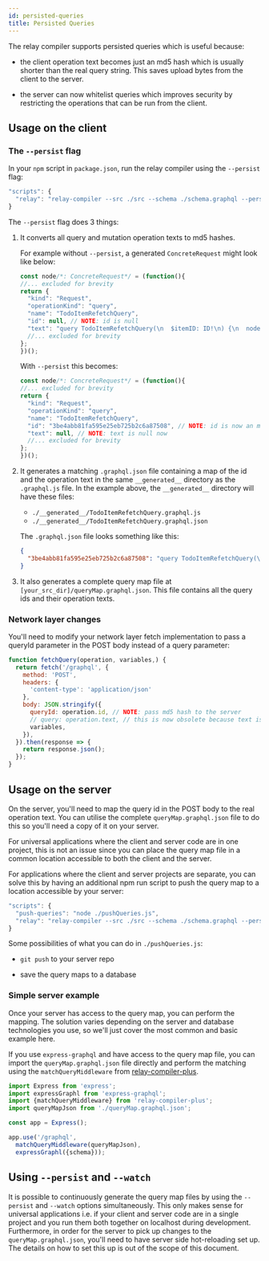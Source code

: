 ```yaml
---
id: persisted-queries
title: Persisted Queries
---
```


The relay compiler supports persisted queries which is useful because:

* the client operation text becomes just an md5 hash which is usually shorter than the real 
query string. This saves upload bytes from the client to the server.

* the server can now whitelist queries which improves security by restricting the operations 
that can be run from the client.

## Usage on the client

### The `--persist` flag
In your `npm` script in `package.json`, run the relay compiler using the `--persist` flag:

```js
"scripts": {
  "relay": "relay-compiler --src ./src --schema ./schema.graphql --persist"
}
```

The `--persist` flag does 3 things:

1. It converts all query and mutation operation texts to md5 hashes.

    For example without `--persist`, a generated `ConcreteRequest` might look like below:

    ```js
    const node/*: ConcreteRequest*/ = (function(){
    //... excluded for brevity
    return {
      "kind": "Request",
      "operationKind": "query",
      "name": "TodoItemRefetchQuery",
      "id": null, // NOTE: id is null
      "text": "query TodoItemRefetchQuery(\n  $itemID: ID!\n) {\n  node(id: $itemID) {\n    ...TodoItem_item_2FOrhs\n  }\n}\n\nfragment TodoItem_item_2FOrhs on Todo {\n    text\n    isComplete\n}\n",
      //... excluded for brevity
    };
    })();
    ```
    
    With `--persist` this becomes:
    
    ```js
    const node/*: ConcreteRequest*/ = (function(){
    //... excluded for brevity
    return {
      "kind": "Request",
      "operationKind": "query",
      "name": "TodoItemRefetchQuery",
      "id": "3be4abb81fa595e25eb725b2c6a87508", // NOTE: id is now an md5 hash of the query text
      "text": null, // NOTE: text is null now
      //... excluded for brevity
    };
    })();
    ```

2. It generates a matching `.graphql.json` file containing a map of the id and the operation text in the same `__generated__` 
directory as the `.graphql.js` file. In the example above, the `__generated__` directory will have these files:

    * `./__generated__/TodoItemRefetchQuery.graphql.js`
    * `./__generated__/TodoItemRefetchQuery.graphql.json`
    
    The `.graphql.json` file looks something like this:
    
    ```json
    {
      "3be4abb81fa595e25eb725b2c6a87508": "query TodoItemRefetchQuery(\n  $itemID: ID!\n) {\n  node(id: $itemID) {\n    ...TodoItem_item_2FOrhs\n  }\n}\n\nfragment TodoItem_item_2FOrhs on Todo {\n    text\n    isComplete\n}\n"
    }
    ```

3. It also generates a complete query map file at `[your_src_dir]/queryMap.graphql.json`. This file contains all the query ids 
and their operation texts.

### Network layer changes
You'll need to modify your network layer fetch implementation to pass a queryId parameter in the POST body instead of a query parameter:

```js
function fetchQuery(operation, variables,) {
  return fetch('/graphql', {
    method: 'POST',
    headers: {
      'content-type': 'application/json'
    },
    body: JSON.stringify({
      queryId: operation.id, // NOTE: pass md5 hash to the server
      // query: operation.text, // this is now obsolete because text is null 
      variables,
    }),
  }).then(response => {
    return response.json();
  });
}
```

## Usage on the server
On the server, you'll need to map the query id in the POST body to the real operation text. You can utilise the complete 
`queryMap.graphql.json` file to do this so you'll need a copy of it on your server. 

For universal applications where the client and server code are in one project, this is not an issue since you can place 
the query map file in a common location accessible to both the client and the server.

For applications where the client and server projects are separate, you can solve this by having an additional npm run script
to push the query map to a location accessible by your server:

```js
"scripts": {
  "push-queries": "node ./pushQueries.js",
  "relay": "relay-compiler --src ./src --schema ./schema.graphql --persist && npm run push-queries"
}
```

Some possibilities of what you can do in `./pushQueries.js`:

* `git push` to your server repo

* save the query maps to a database


### Simple server example
Once your server has access to the query map, you can perform the mapping. The solution varies depending on the server and
database technologies you use, so we'll just cover the most common and basic example here.
 
If you use `express-graphql` and have access to the query map file, you can import the `queryMap.graphql.json` file directly and
perform the matching using the `matchQueryMiddleware` from [relay-compiler-plus](https://github.com/yusinto/relay-compiler-plus).
 
```js
import Express from 'express';
import expressGraphl from 'express-graphql';
import {matchQueryMiddleware} from 'relay-compiler-plus';
import queryMapJson from './queryMap.graphql.json';

const app = Express();

app.use('/graphql',
  matchQueryMiddleware(queryMapJson),
  expressGraphl({schema}));
```

## Using `--persist` and `--watch`
It is possible to continuously generate the query map files by using the `--persist` and `--watch` options simultaneously. 
This only makes sense for universal applications i.e. if your client and server code are in a single project 
and you run them both together on localhost during development. Furthermore, in order for the server to pick up changes 
to the `queryMap.graphql.json`, you'll need to have server side hot-reloading set up. The details on how to set this up
is out of the scope of this document.

